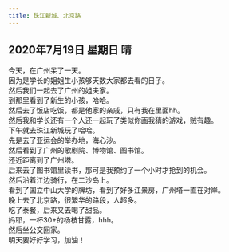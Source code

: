 ```yaml
---
title: 珠江新城、北京路
---
```

## 2020年7月19日 星期日 晴
今天，在广州呆了一天。  
因为是学长的姐姐生小孩够天数大家都去看的日子。  
然后我们一起去了广州的姐夫家。  
到那里看到了新生的小孩，哈哈。  
然后去了饭店吃饭，都是他家的亲戚，只有我在里面hh。  
然后我和学长还有一个人还一起玩了类似你画我猜的游戏，贼有趣。  
下午就去珠江新城玩了哈哈。  
先是去了亚运会的举办地，海心沙。  
然后看到了广州的歌剧院、博物馆、图书馆。  
还近距离到了广州塔。  
后来去了图书馆里读书，那可是我预约了一个小时才抢到的机会。  
然后沿着江边骑行，在二沙岛上。  
看到了国立中山大学的牌坊，看到了好多江景房，广州塔一直在对岸。  
晚上去了北京路，很繁华的路段，人超多。  
吃了泰餐，后来又去喝了甜品。  
妈耶，一杯30+的杨枝甘露，hhh。  
然后坐公交回家。  
明天要好好学习，加油！  